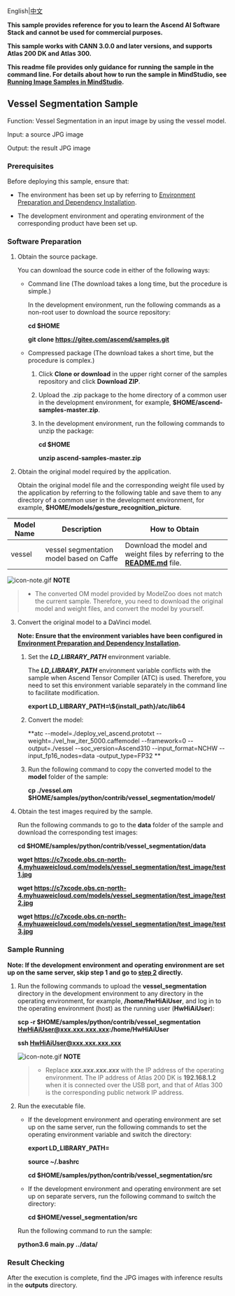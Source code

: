 English|[中文](READNE_CN.md)

**This sample provides reference for you to learn the Ascend AI Software Stack and cannot be used for commercial purposes.**

**This sample works with CANN 3.0.0 and later versions, and supports Atlas 200 DK and Atlas 300.**

**This readme file provides only guidance for running the sample in the command line. For details about how to run the sample in MindStudio, see [Running Image Samples in MindStudio](https://gitee.com/ascend/samples/wikis/Running%20Image%20Samples%20in%20MindStudio?sort_id=3736297).**

## Vessel Segmentation Sample

Function: Vessel Segmentation in an input image by using the vessel model.

Input: a source JPG image

Output: the result JPG image

### Prerequisites

Before deploying this sample, ensure that:

- The environment has been set up by referring to [Environment Preparation and Dependency Installation](../../environment).

- The development environment and operating environment of the corresponding product have been set up.

### Software Preparation

1. Obtain the source package.

   You can download the source code in either of the following ways:

    - Command line (The download takes a long time, but the procedure is simple.)

        In the development environment, run the following commands as a non-root user to download the source repository:

        **cd $HOME**

        **git clone https://gitee.com/ascend/samples.git**

    - Compressed package (The download takes a short time, but the procedure is complex.)

        1. Click **Clone or download** in the upper right corner of the samples repository and click **Download ZIP**.

        2. Upload the .zip package to the home directory of a common user in the development environment, for example, **$HOME/ascend-samples-master.zip**.

        3. In the development environment, run the following commands to unzip the package:

            **cd $HOME**

            **unzip ascend-samples-master.zip**

2. Obtain the original model required by the application.

    Obtain the original model file and the corresponding weight file used by the application by referring to the following table and save them to any directory of a common user in the development environment, for example, **$HOME/models/gesture_recognition_picture**.


| **Model Name**      | **Description**                          | **How to Obtain**                        |
| ------------------- | ---------------------------------------- | ---------------------------------------- |
| vessel | vessel segmentation model based on Caffe | Download the model and weight files by referring to the **[README.md](https://gitee.com/ascend/modelzoo/tree/master/contrib/TensorFlow/Research/cv/vessel-segmentation/ATC_retina-unet_caffe_AE)** file. |

![](https://images.gitee.com/uploads/images/2020/1106/160652_6146f6a4_5395865.gif "icon-note.gif") **NOTE**  
> - The converted OM model provided by ModelZoo does not match the current sample. Therefore, you need to download the original model and weight files, and convert the model by yourself.

3. Convert the original model to a DaVinci model.

    **Note: Ensure that the environment variables have been configured in [Environment Preparation and Dependency Installation](../../../environment).**

    1. Set the ***LD_LIBRARY_PATH*** environment variable.

        The ***LD_LIBRARY_PATH*** environment variable conflicts with the sample when Ascend Tensor Compiler (ATC) is used. Therefore, you need to set this environment variable separately in the command line to facilitate modification.

        **export LD_LIBRARY_PATH=\\${install_path}/atc/lib64**  

    2. Convert the model:

         **atc --model=./deploy_vel_ascend.prototxt --weight=./vel_hw_iter_5000.caffemodel --framework=0 --output=./vessel --soc_version=Ascend310 --input_format=NCHW --input_fp16_nodes=data -output_type=FP32 **

    3. Run the following command to copy the converted model to the **model** folder of the sample:

        **cp ./vessel.om $HOME/samples/python/contrib/vessel_segmentation/model/**

4. Obtain the test images required by the sample.

    Run the following commands to go to the **data** folder of the sample and download the corresponding test images:

    **cd $HOME/samples/python/contrib/vessel_segmentation/data**

    **wget https://c7xcode.obs.cn-north-4.myhuaweicloud.com/models/vessel_segmentation/test_image/test1.jpg**

    **wget https://c7xcode.obs.cn-north-4.myhuaweicloud.com/models/vessel_segmentation/test_image/test2.jpg**       

    **wget https://c7xcode.obs.cn-north-4.myhuaweicloud.com/models/vessel_segmentation/test_image/test3.jpg** 


### Sample Running

**Note: If the development environment and operating environment are set up on the same server, skip step 1 and go to [step 2](#step_2) directly.**   

1. Run the following commands to upload the **vessel_segmentation** directory in the development environment to any directory in the operating environment, for example, **/home/HwHiAiUser**, and log in to the operating environment (host) as the running user (**HwHiAiUser**):

    **scp -r $HOME/samples/python/contrib/vessel_segmentation HwHiAiUser@xxx.xxx.xxx.xxx:/home/HwHiAiUser**

    **ssh HwHiAiUser@xxx.xxx.xxx.xxx**    

    ![](https://images.gitee.com/uploads/images/2020/1106/160652_6146f6a4_5395865.gif "icon-note.gif") **NOTE**  

    > - Replace ***xxx.xxx.xxx.xxx*** with the IP address of the operating environment. The IP address of Atlas 200 DK is **192.168.1.2** when it is connected over the USB port, and that of Atlas 300 is the corresponding public network IP address.

2. <a name="step_2"></a>Run the executable file.

    - If the development environment and operating environment are set up on the same server, run the following commands to set the operating environment variable and switch the directory:

      **export LD_LIBRARY_PATH=**

      **source ~/.bashrc**

      **cd $HOME/samples/python/contrib/vessel_segmentation/src**

    - If the development environment and operating environment are set up on separate servers, run the following command to switch the directory:

      **cd $HOME/vessel_segmentation/src**      

    Run the following command to run the sample:

    **python3.6 main.py ../data/**
### Result Checking

After the execution is complete, find the JPG images with inference results in the **outputs** directory.
